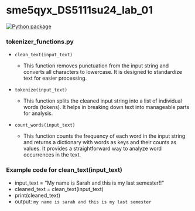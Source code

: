 # sme5qyx_DS5111su24_lab_01
[![Python package](https://github.com/sasa793/sme5qyx_DS5111su24_lab_01/actions/workflows/validations.yml/badge.svg)](https://github.com/sasa793/sme5qyx_DS5111su24_lab_01/actions/workflows/validations.yml)

### tokenizer_functions.py

* `clean_text(input_text)`
  - This function removes punctuation from the input string and converts all characters to lowercase. It is designed to standardize text for easier processing.

* `tokenize(input_text)`
  - This function splits the cleaned input string into a list of individual words (tokens). It helps in breaking down text into manageable parts for analysis.

* `count_words(input_text)`
  - This function counts the frequency of each word in the input string and returns a dictionary with words as keys and their counts as values. It provides a straightforward way to analyze word occurrences in the text.
 
### Example code for clean_text(input_text)

* input_text = "My name is Sarah and this is my last semester!!"
* cleaned_text = clean_text(input_text)
* print(cleaned_text)
* output:
`my name is sarah and this is my last semester`
